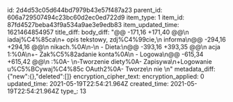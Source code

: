 id: 2d4d53c05d644bd7979b43e57f487a23
parent_id: 606a729507494c23bc60d2ec0ed722d9
item_type: 1
item_id: 87fd4527beba43f9a534a9ae3e9edb83
item_updated_time: 1621464854957
title_diff: 
body_diff: "@@ -171,16 +171,40 @@\\n iadaj%C4%85ca\\n+ opis tekstowy, zdj%C4%99cie,\\n  informa\\n@@ -294,16 +294,16 @@\\n nikach.%0A\\n-\\n - Dieta:\\n@@ -393,16 +393,35 @@\\n acja 1:%0A\\n+- Zak%C5%82adanie konta%0A\\n - Logowa\\n@@ -615,34 +615,42 @@\\n :%0A- \\n-Tworzenie diety%0A- Zapisywa\\n+Logowanie u%C5%BCywaj%C4%85c OAuth2%0A- Tworze\\n nie \\n"
metadata_diff: {"new":{},"deleted":[]}
encryption_cipher_text: 
encryption_applied: 0
updated_time: 2021-05-19T22:54:21.964Z
created_time: 2021-05-19T22:54:21.964Z
type_: 13